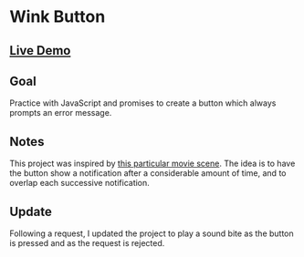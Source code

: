 # Wink Button

## [Live Demo](https://codepen.io/borntofrappe/full/QWwyjvB)

## Goal

Practice with JavaScript and promises to create a button which always prompts an error message.

## Notes

This project was inspired by [this particular movie scene](https://www.youtube.com/watch?v=zCK3r570AbQ). The idea is to have the button show a notification after a considerable amount of time, and to overlap each successive notification.

## Update

Following a request, I updated the project to play a sound bite as the button is pressed and as the request is rejected.
